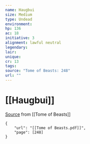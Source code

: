 ```yaml
---
name: Haugbui
size: Medium
type: Undead
environment: 
hp: 136
ac: 18
initiative: 3
alignment: lawful neutral
legendary: 
lair: 
unique: 
cr: 13
tags: 
source: "Tome of Beasts: 248"
url: ""
---
```

# [[Haugbui]]

[Source](zotero://open-pdf/library/items/ULEQWHJM?page=248) from [[Tome of Beasts]]

```pdf
{
	"url": "[[Tome of Beasts.pdf]]",
	"page": [248]
}
```

